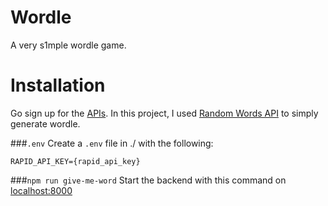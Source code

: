 # Wordle
A very s1mple wordle game.


# Installation
Go sign up for the [APIs](https://bit.ly/rapidapi-hub). 
In this project, I used [Random Words API](https://bit.ly/random-word-api) to simply generate wordle.

###`.env`
Create a `.env` file in ./ with the following:
```
RAPID_API_KEY={rapid_api_key}
```

###`npm run give-me-word`
Start the backend with this command on [localhost:8000](http://localhost:8000)
